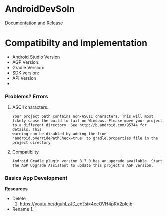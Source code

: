# AndroidDevSoln
[Documentation and Release](https://developer.android.com/studio)

# Compatibilty and Implementation
- Android Studio Version
- AGP Version:
- Gradle Version:
- SDK version:
- APi Version
- 

### Problems? Errors
1. ASCII characters.
   ```
   Your project path contains non-ASCII characters. This will most likely cause the build to fail on Windows. Please move your project to a different directory. See http://b.android.com/95744 for details. This 
   warning can be disabled by adding the line 'android.overridePathCheck=true' to gradle.properties file in the project directory
   ```
2. Compatibilty
   ```
   Android Gradle plugin version 8.7.0 has an upgrade available. Start the AGP Upgrade Assistant to update this project's AGP version.
   ```

### Basics App Development
**Resources**
   - Delete
     1. https://youtu.be/dguhLzJD_co?si=4ecOVH4pRV2pIejb
   - Rename
     1. 
